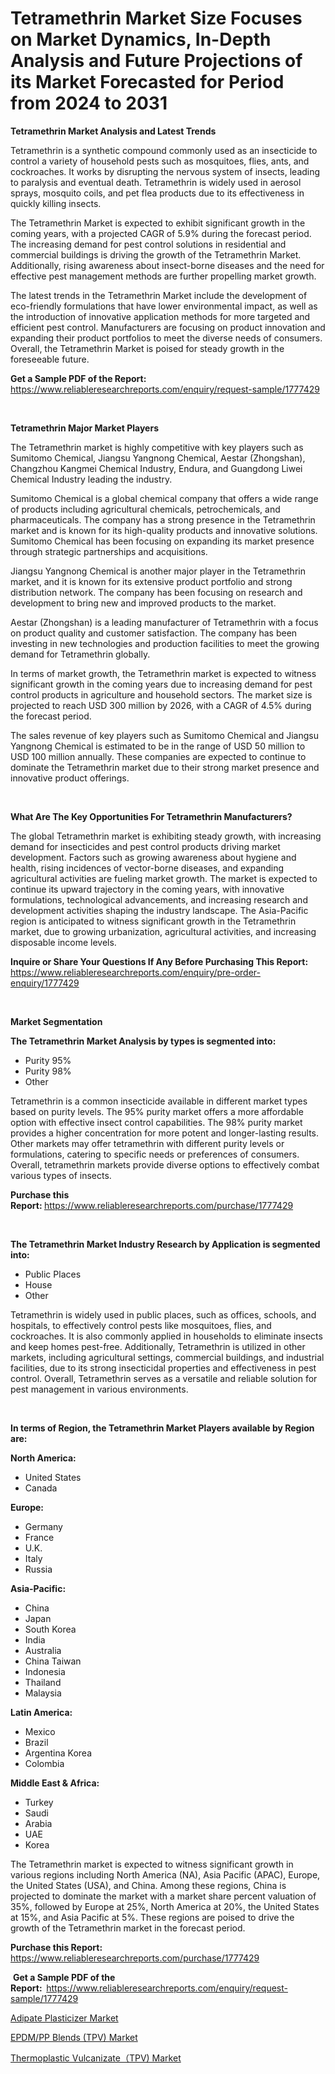 <p><h1>Tetramethrin Market Size Focuses on Market Dynamics, In-Depth Analysis and Future Projections of its Market Forecasted for Period from 2024 to 2031</h1></p><p><strong>Tetramethrin Market Analysis and Latest Trends</strong></p>
<p><p>Tetramethrin is a synthetic compound commonly used as an insecticide to control a variety of household pests such as mosquitoes, flies, ants, and cockroaches. It works by disrupting the nervous system of insects, leading to paralysis and eventual death. Tetramethrin is widely used in aerosol sprays, mosquito coils, and pet flea products due to its effectiveness in quickly killing insects.</p><p>The Tetramethrin Market is expected to exhibit significant growth in the coming years, with a projected CAGR of 5.9% during the forecast period. The increasing demand for pest control solutions in residential and commercial buildings is driving the growth of the Tetramethrin Market. Additionally, rising awareness about insect-borne diseases and the need for effective pest management methods are further propelling market growth.</p><p>The latest trends in the Tetramethrin Market include the development of eco-friendly formulations that have lower environmental impact, as well as the introduction of innovative application methods for more targeted and efficient pest control. Manufacturers are focusing on product innovation and expanding their product portfolios to meet the diverse needs of consumers. Overall, the Tetramethrin Market is poised for steady growth in the foreseeable future.</p></p>
<p><strong>Get a Sample PDF of the Report:&nbsp;</strong> <a href="https://www.reliableresearchreports.com/enquiry/request-sample/1777429">https://www.reliableresearchreports.com/enquiry/request-sample/1777429</a></p>
<p>&nbsp;</p>
<p><strong>Tetramethrin Major Market Players</strong></p>
<p><p>The Tetramethrin market is highly competitive with key players such as Sumitomo Chemical, Jiangsu Yangnong Chemical, Aestar (Zhongshan), Changzhou Kangmei Chemical Industry, Endura, and Guangdong Liwei Chemical Industry leading the industry. </p><p>Sumitomo Chemical is a global chemical company that offers a wide range of products including agricultural chemicals, petrochemicals, and pharmaceuticals. The company has a strong presence in the Tetramethrin market and is known for its high-quality products and innovative solutions. Sumitomo Chemical has been focusing on expanding its market presence through strategic partnerships and acquisitions.</p><p>Jiangsu Yangnong Chemical is another major player in the Tetramethrin market, and it is known for its extensive product portfolio and strong distribution network. The company has been focusing on research and development to bring new and improved products to the market.</p><p>Aestar (Zhongshan) is a leading manufacturer of Tetramethrin with a focus on product quality and customer satisfaction. The company has been investing in new technologies and production facilities to meet the growing demand for Tetramethrin globally.</p><p>In terms of market growth, the Tetramethrin market is expected to witness significant growth in the coming years due to increasing demand for pest control products in agriculture and household sectors. The market size is projected to reach USD 300 million by 2026, with a CAGR of 4.5% during the forecast period.</p><p>The sales revenue of key players such as Sumitomo Chemical and Jiangsu Yangnong Chemical is estimated to be in the range of USD 50 million to USD 100 million annually. These companies are expected to continue to dominate the Tetramethrin market due to their strong market presence and innovative product offerings.</p></p>
<p>&nbsp;</p>
<p><strong>What Are The Key Opportunities For Tetramethrin Manufacturers?</strong></p>
<p><p>The global Tetramethrin market is exhibiting steady growth, with increasing demand for insecticides and pest control products driving market development. Factors such as growing awareness about hygiene and health, rising incidences of vector-borne diseases, and expanding agricultural activities are fueling market growth. The market is expected to continue its upward trajectory in the coming years, with innovative formulations, technological advancements, and increasing research and development activities shaping the industry landscape. The Asia-Pacific region is anticipated to witness significant growth in the Tetramethrin market, due to growing urbanization, agricultural activities, and increasing disposable income levels.</p></p>
<p><strong>Inquire or Share Your Questions If Any Before Purchasing This Report:</strong> <a href="https://www.reliableresearchreports.com/enquiry/pre-order-enquiry/1777429">https://www.reliableresearchreports.com/enquiry/pre-order-enquiry/1777429</a></p>
<p>&nbsp;</p>
<p><strong>Market Segmentation</strong></p>
<p><strong>The Tetramethrin Market Analysis by types is segmented into:</strong></p>
<p><ul><li>Purity 95%</li><li>Purity 98%</li><li>Other</li></ul></p>
<p><p>Tetramethrin is a common insecticide available in different market types based on purity levels. The 95% purity market offers a more affordable option with effective insect control capabilities. The 98% purity market provides a higher concentration for more potent and longer-lasting results. Other markets may offer tetramethrin with different purity levels or formulations, catering to specific needs or preferences of consumers. Overall, tetramethrin markets provide diverse options to effectively combat various types of insects.</p></p>
<p><strong>Purchase this Report:&nbsp;</strong><a href="https://www.reliableresearchreports.com/purchase/1777429">https://www.reliableresearchreports.com/purchase/1777429</a></p>
<p>&nbsp;</p>
<p><strong>The Tetramethrin Market Industry Research by Application is segmented into:</strong></p>
<p><ul><li>Public Places</li><li>House</li><li>Other</li></ul></p>
<p><p>Tetramethrin is widely used in public places, such as offices, schools, and hospitals, to effectively control pests like mosquitoes, flies, and cockroaches. It is also commonly applied in households to eliminate insects and keep homes pest-free. Additionally, Tetramethrin is utilized in other markets, including agricultural settings, commercial buildings, and industrial facilities, due to its strong insecticidal properties and effectiveness in pest control. Overall, Tetramethrin serves as a versatile and reliable solution for pest management in various environments.</p></p>
<p>&nbsp;</p>
<p><strong>In terms of Region, the Tetramethrin Market Players available by Region are:</strong></p>
<p>
    <p> <strong> North America: </strong>
        <ul>
            <li>United States</li>
            <li>Canada</li>
        </ul>
        </p> 
    <p> <strong> Europe: </strong>
        <ul>
            <li>Germany</li>
            <li>France</li>
            <li>U.K.</li>
            <li>Italy</li>
            <li>Russia</li>
        </ul>
        </p> 
    <p> <strong> Asia-Pacific: </strong>
        <ul>
            <li>China</li>
            <li>Japan</li>
            <li>South Korea</li>
            <li>India</li>
            <li>Australia</li>
            <li>China Taiwan</li>
            <li>Indonesia</li>
            <li>Thailand</li>
            <li>Malaysia</li>
        </ul>
        </p> 
    <p> <strong> Latin America: </strong>
        <ul>
            <li>Mexico</li>
            <li>Brazil</li>
            <li>Argentina Korea</li>
            <li>Colombia</li>
        </ul>
        </p> 
    <p> <strong> Middle East & Africa: </strong>
        <ul>
            <li>Turkey</li>
            <li>Saudi</li>
            <li>Arabia</li>
            <li>UAE</li>
            <li>Korea</li>
        </ul>
    </p>
    </p>
<p><p>The Tetramethrin market is expected to witness significant growth in various regions including North America (NA), Asia Pacific (APAC), Europe, the United States (USA), and China. Among these regions, China is projected to dominate the market with a market share percent valuation of 35%, followed by Europe at 25%, North America at 20%, the United States at 15%, and Asia Pacific at 5%. These regions are poised to drive the growth of the Tetramethrin market in the forecast period.</p></p>
<p><strong>Purchase this Report: </strong><a href="https://www.reliableresearchreports.com/purchase/1777429">https://www.reliableresearchreports.com/purchase/1777429</a></p>
<p>&nbsp;<strong>Get a Sample PDF of the Report:&nbsp;&nbsp;</strong><a href="https://www.reliableresearchreports.com/enquiry/request-sample/1777429">https://www.reliableresearchreports.com/enquiry/request-sample/1777429</a></p>
<p><strong></strong></p>
<p><p><a href="https://view.publitas.com/reportprime-1/global-adipate-plasticizer-market-size-and-market-trends-insights-and-projections-from-2023-to-2030/">Adipate Plasticizer Market</a></p><p><a href="https://view.publitas.com/reportprime-1/global-epdm-pp-blends-tpv-market-by-types-applications-and-major-players-with-regional-growth-rate-analysis-and-development-situation-from-2023-to-2030/">EPDM/PP Blends (TPV) Market</a></p><p><a href="https://view.publitas.com/reportprime-1/thermoplastic-vulcanizate-tpv-market-research-report-forecasted-for-period-from-2023-2030-by-market-type-market-application-and-region/">Thermoplastic Vulcanizate（TPV) Market</a></p></p>